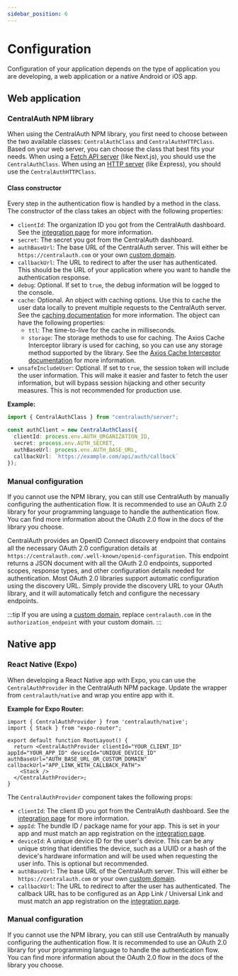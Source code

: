 ```yaml
---
sidebar_position: 6
---
```


# Configuration

Configuration of your application depends on the type of application you are developing, a web application or a native Android or iOS app.

## Web application

### CentralAuth NPM library

When using the CentralAuth NPM library, you first need to choose between the two available classes: `CentralAuthClass` and `CentralAuthHTTPClass`. Based on your web server, you can choose the class that best fits your needs. When using a [Fetch API server](https://developer.mozilla.org/en-US/docs/Web/API/Fetch_API) (like Next.js), you should use the `CentralAuthClass`. When using an [HTTP server](https://nodejs.org/api/http.html) (like Express), you should use the `CentralAuthHTTPClass`.

#### Class constructor

Every step in the authentication flow is handled by a method in the class. The constructor of the class takes an object with the following properties:
- `clientId`: The organization ID you got from the CentralAuth dashboard. See the [integration page](/admin/dashboard/organization/integration) for more information. 
- `secret`: The secret you got from the CentralAuth dashboard.
- `authBaseUrl`: The base URL of the CentralAuth server. This will either be `https://centralauth.com` or your own [custom domain](/admin/dashboard/organization/settings#custom-domains).
- `callbackUrl`: The URL to redirect to after the user has authenticated. This should be the URL of your application where you want to handle the authentication response.
- `debug`: Optional. If set to `true`, the debug information will be logged to the console.
- `cache`: Optional. An object with caching options. Use this to cache the user data locally to prevent multiple requests to the CentralAuth server. See the [caching documentation](/developer/caching) for more information. The object can have the following properties:
  - `ttl`: The time-to-live for the cache in milliseconds.
  - `storage`: The storage methods to use for caching. The Axios Cache Interceptor library is used for caching, so you can use any storage method supported by the library. See the [Axios Cache Interceptor documentation](https://axios-cache-interceptor.js.org/guide/storages) for more information.
- `unsafeIncludeUser`: Optional. If set to `true`, the session token will include the user information. This will make it easier and faster to fetch the user information, but will bypass session hijacking and other security measures. This is not recommended for production use.

**Example:**

```typescript
import { CentralAuthClass } from "centralauth/server";

const authClient = new CentralAuthClass({
  clientId: process.env.AUTH_ORGANIZATION_ID,
  secret: process.env.AUTH_SECRET,
  authBaseUrl: process.env.AUTH_BASE_URL,
  callbackUrl: `https://example.com/api/auth/callback`
});
```

### Manual configuration

If you cannot use the NPM library, you can still use CentralAuth by manually configuring the authentication flow. It is recommended to use an OAuth 2.0 library for your programming language to handle the authentication flow. You can find more information about the OAuth 2.0 flow in the docs of the library you choose.

CentralAuth provides an OpenID Connect discovery endpoint that contains all the necessary OAuth 2.0 configuration details at `https://centralauth.com/.well-known/openid-configuration`. This endpoint returns a JSON document with all the OAuth 2.0 endpoints, supported scopes, response types, and other configuration details needed for authentication. Most OAuth 2.0 libraries support automatic configuration using the discovery URL. Simply provide the discovery URL to your OAuth library, and it will automatically fetch and configure the necessary endpoints.

:::tip
If you are using a [custom domain](/admin/dashboard/organization/settings#custom-domains), replace `centralauth.com` in the `authorization_endpoint` with your custom domain.
:::

## Native app

### React Native (Expo)

When developing a React Native app with Expo, you can use the `CentralAuthProvider` in the CentralAuth NPM package. Update the wrapper from `centralauth/native` and wrap you entire app with it. 

**Example for Expo Router:**

```tsx
import { CentralAuthProvider } from 'centralauth/native';
import { Stack } from "expo-router";

export default function RootLayout() {
  return <CentralAuthProvider clientId="YOUR_CLIENT_ID" appId="YOUR_APP_ID" deviceId="UNIQUE_DEVICE_ID" authBaseUrl="AUTH_BASE_URL_OR_CUSTOM_DOMAIN" callbackUrl="APP_LINK_WITH_CALLBACK_PATH">
    <Stack />
  </CentralAuthProvider>;
}
```

The `CentralAuthProvider` component takes the following props:
- `clientId`: The client ID you got from the CentralAuth dashboard. See the [integration page](/admin/dashboard/organization/integration) for more information.
- `appId`: The bundle ID / package name for your app. This is set in your app and must match an app registration on the [integration page](/admin/dashboard/organization/integration#native-app-registration).
- `deviceId`: A unique device ID for the user's device. This can be any unique string that identifies the device, such as a UUID or a hash of the device's hardware information and will be used when requesting the user info. This is optional but recommended.
- `authBaseUrl`: The base URL of the CentralAuth server. This will either be `https://centralauth.com` or your own [custom domain](/admin/dashboard/organization/settings#custom-domains).
- `callbackUrl`: The URL to redirect to after the user has authenticated. The callback URL has to be configured as an App Link / Universal Link  and must match an app registration on the [integration page](/admin/dashboard/organization/integration#native-app-registration).

### Manual configuration

If you cannot use the NPM library, you can still use CentralAuth by manually configuring the authentication flow. It is recommended to use an OAuth 2.0 library for your programming language to handle the authentication flow. You can find more information about the OAuth 2.0 flow in the docs of the library you choose.